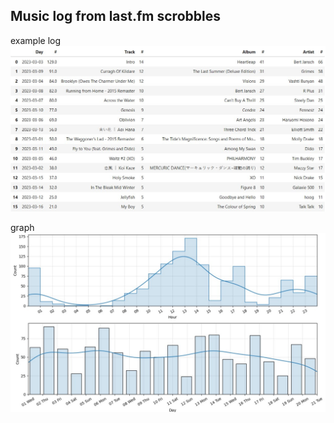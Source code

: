 ## Music log from last.fm scrobbles

example log
![](<pics/table.jpg>)

graph
![](<pics/graph.jpg>)
